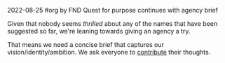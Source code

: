2022-08-25 #org by FND
Quest for purpose continues with agency brief

Given that nobody seems _thrilled_ about any of the names that have been
suggested so far, we're leaning towards giving an agency a try.

That means we need a concise brief that captures our vision/identity/ambition.
We ask everyone to [contribute](#) their thoughts.
